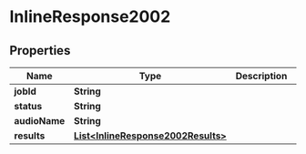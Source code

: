 
# InlineResponse2002

## Properties
Name | Type | Description | Notes
------------ | ------------- | ------------- | -------------
**jobId** | **String** |  |  [optional]
**status** | **String** |  |  [optional]
**audioName** | **String** |  |  [optional]
**results** | [**List&lt;InlineResponse2002Results&gt;**](InlineResponse2002Results.md) |  |  [optional]




